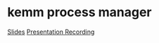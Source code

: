 # kemm process manager
[Slides]([url](https://www.canva.com/design/DAGXtJQh8Gw/LCrcKsRJCSfRKq2ifoL7rg/edit))
[Presentation Recording
]([url](https://www.youtube.com/watch?v=7Uk4Zi1wzEQ))
